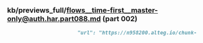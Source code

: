 ### kb/previews_full/flows__time-first__master-only@auth.har.part088.md (part 002)

```md
                       "url": "https://n958200.alteg.io/chunk-
```

```
